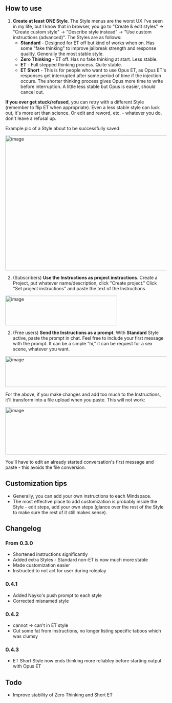 ## How to use
1. **Create at least ONE Style**. The Style menus are the worst UX I've seen in my life, but I know that in browser, you go to "Create & edit styles" -> "Create custom style" -> "Describe style instead" -> "Use custom instructions (advanced)". The Styles are as follows:
    - **Standard** - Designed for ET off but kind of works when on. Has some "fake thinking" to improve jailbreak strength and response quality. Generally the most stable style.
    - **Zero Thinking** - ET off. Has no fake thinking at start. Less stable.
    - **ET** - Full stepped thinking process. Quite stable.
    - **ET Short** - This is for people who want to use Opus ET, as Opus ET's responses get interrupted after some period of time if the injection occurs. The shorter thinking process gives Opus more time to write before interruption. A little less stable but Opus is easier, should cancel out.

**If you ever get stuck/refused**, you can retry with a different Style (remember to flip ET when appropriate). Even a less stable style can luck out, it's more art than science. Or edit and reword, etc. - whatever you do, don't leave a refusal up. 

Example pic of a Style about to be successfully saved:

<img width="577" height="419" alt="image" src="https://github.com/user-attachments/assets/37619f9a-9066-4f7d-9b1b-40ea8b0fc8cd" />

2. (Subscribers) **Use the Instructions as project instructions**. Create a Project, put whatever name/description, click "Create project." Click "Set project instructions" and paste the text of the Instructions

<img width="349" height="92" alt="image" src="https://github.com/user-attachments/assets/2ad484f7-9e24-492d-a3a3-8ba34b3cb58a" />

2. (Free users) **Send the Instructions as a prompt**. With **Standard** Style active, paste the prompt in chat. Feel free to include your first message with the prompt. It can be a simple "hi," it can be request for a sex scene, whatever you want.

<img width="522" height="96" alt="image" src="https://github.com/user-attachments/assets/2c490346-b5b0-47c2-9eaf-62df720f196a" />

For the above, if you make changes and add too much to the Instructions, it'll transform into a file upload when you paste. This will not work:

<img width="514" height="148" alt="image" src="https://github.com/user-attachments/assets/a62ec5c9-0cb7-465b-bc14-0b9c73a7d628" />

You'll have to edit an already started conversation's first message and paste - this avoids the file conversion.

## Customization tips
- Generally, you can add your own instructions to each Mindspace.
- The most effective place to add customization is probably inside the Style - edit steps, add your own steps (glance over the rest of the Style to make sure the rest of it still makes sense).

## Changelog
### From 0.3.0
- Shortened instructions significantly
- Added extra Styles - Standard non-ET is now much more stable
- Made customization easier
- Instructed to not act for user during roleplay

### 0.4.1
- Added Nayko's push prompt to each style
- Corrected misnamed style

### 0.4.2
- cannot -> can't in ET style
- Cut some fat from instructions, no longer listing specific taboos which was clumsy

### 0.4.3
- ET Short Style now ends thinking more reliabley before starting output with Opus ET

## Todo
- Improve stability of Zero Thinking and Short ET
